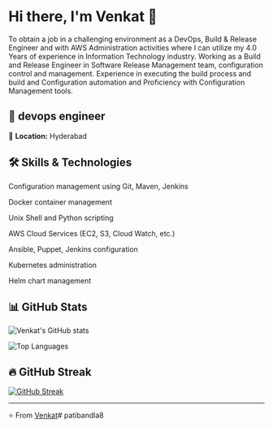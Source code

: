 # Hi there, I'm Venkat 👋

To obtain a job in a challenging environment as a DevOps, Build & Release Engineer and with AWS Administration activities where I can utilize my   4.0 Years of experience in Information Technology industry. 
Working as a Build and Release Engineer in Software Release Management team, configuration control and management. Experience in executing the build process and build and Configuration automation and Proficiency with Configuration Management tools.


## 💼 devops engineer

📍 **Location:** Hyderabad





## 🛠️ Skills & Technologies

Configuration management using Git, Maven, Jenkins

Docker container management

Unix Shell and Python scripting

AWS Cloud Services (EC2, S3, Cloud Watch, etc.)

Ansible, Puppet, Jenkins configuration

Kubernetes administration

Helm chart management







## 📊 GitHub Stats

![Venkat's GitHub stats](https://github-readme-stats.vercel.app/api?username=username&show_icons=true&theme=radical)

![Top Languages](https://github-readme-stats.vercel.app/api/top-langs/?username=username&layout=compact&theme=radical)

## 🔥 GitHub Streak

[![GitHub Streak](https://github-readme-streak-stats.herokuapp.com/?user=username&theme=radical)](https://git.io/streak-stats)

---

⭐️ From [Venkat]()# patibandla8
